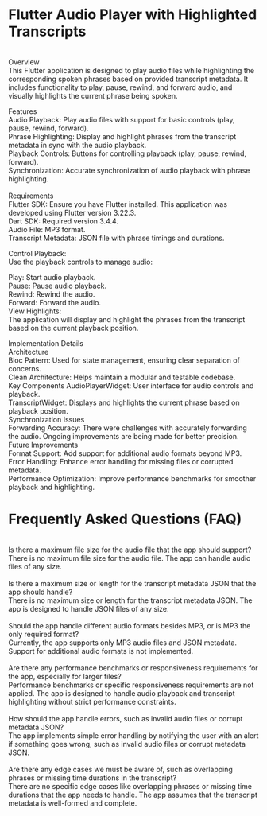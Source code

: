 <h1>Flutter Audio Player with Highlighted Transcripts</h1></br>
Overview</br>
This Flutter application is designed to play audio files while highlighting the corresponding spoken phrases based on provided transcript metadata. It includes functionality to play, pause, rewind, and forward audio, and visually highlights the current phrase being spoken.</br>

Features</br>
Audio Playback: Play audio files with support for basic controls (play, pause, rewind, forward).</br>
Phrase Highlighting: Display and highlight phrases from the transcript metadata in sync with the audio playback.</br>
Playback Controls: Buttons for controlling playback (play, pause, rewind, forward).</br>
Synchronization: Accurate synchronization of audio playback with phrase highlighting.</br></br>
Requirements</br>
Flutter SDK: Ensure you have Flutter installed. This application was developed using Flutter version 3.22.3.</br>
Dart SDK: Required version 3.4.4.</br>
Audio File: MP3 format.</br>
Transcript Metadata: JSON file with phrase timings and durations.</br>

Control Playback:</br>
Use the playback controls to manage audio:</br>

Play: Start audio playback.</br>
Pause: Pause audio playback.</br>
Rewind: Rewind the audio.</br>
Forward: Forward the audio.</br>
View Highlights:</br>
The application will display and highlight the phrases from the transcript based on the current playback position.</br>

Implementation Details</br>
Architecture</br>
Bloc Pattern: Used for state management, ensuring clear separation of concerns.</br>
Clean Architecture: Helps maintain a modular and testable codebase.</br>
Key Components
AudioPlayerWidget: User interface for audio controls and playback.</br>
TranscriptWidget: Displays and highlights the current phrase based on playback position.</br>
Synchronization Issues</br>
Forwarding Accuracy: There were challenges with accurately forwarding the audio. Ongoing improvements are being made for better precision.</br>
Future Improvements</br>
Format Support: Add support for additional audio formats beyond MP3.</br>
Error Handling: Enhance error handling for missing files or corrupted metadata.</br>
Performance Optimization: Improve performance benchmarks for smoother playback and highlighting.</br>

<h1>Frequently Asked Questions (FAQ)</h1></br>
Is there a maximum file size for the audio file that the app should support?</br>
There is no maximum file size for the audio file. The app can handle audio files of any size.</br>
</br>
Is there a maximum size or length for the transcript metadata JSON that the app should handle?</br>
There is no maximum size or length for the transcript metadata JSON. The app is designed to handle JSON files of any size.</br>
</br>
Should the app handle different audio formats besides MP3, or is MP3 the only required format?</br>
Currently, the app supports only MP3 audio files and JSON metadata. Support for additional audio formats is not implemented.</br>
</br>
Are there any performance benchmarks or responsiveness requirements for the app, especially for larger files?</br>
Performance benchmarks or specific responsiveness requirements are not applied. The app is designed to handle audio playback and transcript highlighting without strict performance constraints.</br>
</br>
How should the app handle errors, such as invalid audio files or corrupt metadata JSON?</br>
The app implements simple error handling by notifying the user with an alert if something goes wrong, such as invalid audio files or corrupt metadata JSON.</br>
</br>
Are there any edge cases we must be aware of, such as overlapping phrases or missing time durations in the transcript?</br>
There are no specific edge cases like overlapping phrases or missing time durations that the app needs to handle. The app assumes that the transcript metadata is well-formed and complete.</br>
